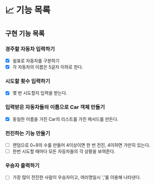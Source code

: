 # 📈 기능 목록

## 구현 기능 목록

### 경주할 자동차 입력하기
- [x] 쉼표로 자동차를 구분하기
- [x] 각 자동차의 이름은 5글자 이하로 한다.
### 시도할 횟수 입력하기
- [x] 몇 번 시도할지 입력을 받는다.
### 입력받은 자동차들의 이름으로 Car 객체 만들기
- [x] 동일한 이름을 가진 Car의 리스트를 가진 메서드를 만든다.
### 전진하는 기능 만들기
- [ ] 랜덤으로 0~9의 수를 만들어 4이상이면 한 번 전진,
  4이하면 가만히 있는다.
- [ ] 한번 시도할 때마다 모든 자등차들의 각 상황을 보여준다.
### 우승자 출력하기
- [ ] 가장 많이 전진한 사람이 우승자이고, 여러명일시 ','를 이용해 
  나타낸다.